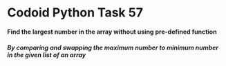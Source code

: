 # Codoid Python Task 57
<b>Find the largest number in the array without using pre-defined function</b>

<h5>By comparing and swapping the maximum number to minimum number in the given list of an array</h5>